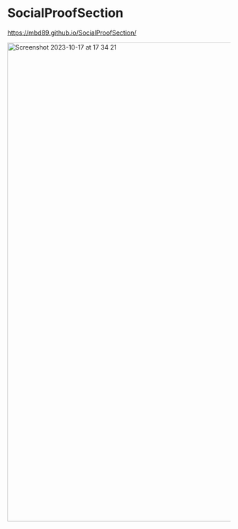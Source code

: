 # SocialProofSection

https://mbd89.github.io/SocialProofSection/

<img width="1082" alt="Screenshot 2023-10-17 at 17 34 21" src="https://github.com/mbd89/SocialProofSection/assets/87713231/17442860-7d4d-4130-a4bb-0726d6821922">
